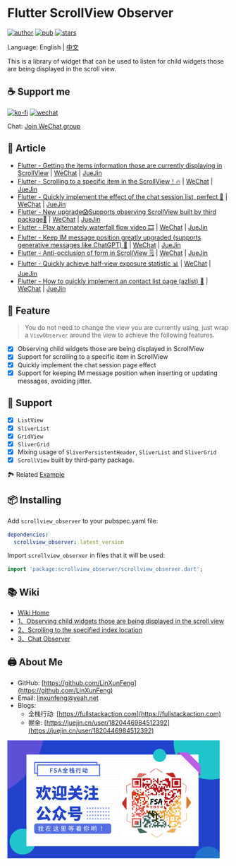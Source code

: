 # Flutter ScrollView Observer

[![author](https://img.shields.io/badge/author-LinXunFeng-blue.svg?style=flat-square&logo=Iconify)](https://github.com/LinXunFeng/) [![pub](https://img.shields.io/pub/v/scrollview_observer?&style=flat-square&label=pub&logo=dart)](https://pub.dev/packages/scrollview_observer) [![stars](https://img.shields.io/github/stars/LinXunFeng/flutter_scrollview_observer?style=flat-square&logo=github)](https://github.com/LinXunFeng/flutter_scrollview_observer)

Language: English | [中文](https://github.com/LinXunFeng/flutter_scrollview_observer/blob/main/README-zh.md)


This is a library of widget that can be used to listen for child widgets those are being displayed in the scroll view.

## ☕ Support me

[![ko-fi](https://ko-fi.com/img/githubbutton_sm.svg)](https://ko-fi.com/T6T4JKVRP) [![wechat](https://img.shields.io/static/v1?label=WeChat&message=WeChat&nbsp;Pay&color=brightgreen&style=for-the-badge&logo=WeChat)](https://cdn.jsdelivr.net/gh/FullStackAction/PicBed@resource20220417121922/image/202303181116760.jpeg)

Chat: [Join WeChat group](https://mp.weixin.qq.com/s/JBbMstn0qW6M71hh-BRKzw)

## 📖 Article

- [Flutter - Getting the items information those are currently displaying in ScrollView](https://medium.com/@linxunfeng/flutter-gets-the-items-information-those-are-currently-displaying-in-scrollview-6cb4f27f2536?source=your_stories_page-------------------------------------) | [WeChat](https://mp.weixin.qq.com/s/cN3qeinBPlo5rtEpoQBVVA) | [JueJin](https://juejin.cn/post/7103058155692621837)
- [Flutter - Scrolling to a specific item in the ScrollView！🔥](https://medium.com/@linxunfeng/flutter-scrolling-to-a-specific-item-in-the-scrollview-b89d3f10eee0) | [WeChat](https://mp.weixin.qq.com/s/fplqfBpXwvx6mEO6vflkww) | [JueJin](https://juejin.cn/post/7129888644290068487)
- [Flutter - Quickly implement the effect of the chat session list, perfect 💯](https://medium.com/@linxunfeng/flutter-quickly-implement-the-effect-of-the-chat-session-list-perfect-68c8acea4568) | [WeChat](https://mp.weixin.qq.com/s/xNiGuSLcJtDAiLoHuGWp6A) | [JueJin](https://juejin.cn/post/7152307272436154405)
- [Flutter - New upgrade😱Supports observing ScrollView built by third package💪](https://medium.com/@linxunfeng/flutter-new-upgrade-supports-observing-scrollview-built-by-third-package-2e5af3d84c64) | [WeChat](https://mp.weixin.qq.com/s/FMXPyT-lX8YOXVmbLCsVUA) | [JueJin](https://juejin.cn/post/7240751116702269477)
- [Flutter - Play alternately waterfall flow video 🎞](https://medium.com/@linxunfeng/flutter-play-alternately-waterfall-flow-video-015279bc8e14) | [WeChat](https://mp.weixin.qq.com/s/miP5CfKtcRhFGr08ot5wOg) | [JueJin](https://juejin.cn/post/7243240589293142077)
- [Flutter - Keep IM message position greatly upgraded (supports generative messages like ChatGPT) 🤖](https://medium.com/@linxunfeng/flutter-keep-im-message-position-greatly-upgraded-supports-generative-messages-like-chatgpt-2b199a7b14e7) | [WeChat](https://mp.weixin.qq.com/s/Y3EN9ZpLb6HLke2vkw0Zwg) | [JueJin](https://juejin.cn/post/7245753944180523067)
- [Flutter - Anti-occlusion of form in ScrollView 🗒](https://medium.com/@linxunfeng/flutter-anti-occlusion-of-form-in-scrollview-ad8bde15e18d) | [WeChat](https://mp.weixin.qq.com/s/iaHyYMjZSPBggLw2yZv8dQ) | [JueJin](https://juejin.cn/spost/7266455050632921107)
- [Flutter - Quickly achieve half-view exposure statistic 📊](https://medium.com/@linxunfeng/flutter-quickly-achieve-half-view-exposure-statistic-097fd4b237ef) | [WeChat](https://mp.weixin.qq.com/s/gNFX4Au4esftgTPXHvB4LQ) | [JueJin](https://juejin.cn/post/7271248528998121512)
- [Flutter - How to quickly implement an contact list page (azlist) 📓](https://medium.com/@linxunfeng/flutter-how-to-quickly-implement-an-contact-list-page-azlist-829bbef12d8f) | [WeChat](https://mp.weixin.qq.com/s/1bmYSvtOYX83DLncvnBjqA) | [JueJin](https://juejin.cn/post/7294884963631497254)

## 🔨 Feature

> You do not need to change the view you are currently using, just wrap a `ViewObserver` around the view to achieve the following features.

- [x] Observing child widgets those are being displayed in ScrollView
- [x] Support for scrolling to a specific item in ScrollView
- [x] Quickly implement the chat session page effect
- [x] Support for keeping IM message position when inserting or updating messages, avoiding jitter.

## 🎀 Support

- [x] `ListView`
- [x] `SliverList`
- [x] `GridView`
- [x] `SliverGrid` 
- [x] Mixing usage of `SliverPersistentHeader`, `SliverList` and `SliverGrid`
- [x] `ScrollView` built by third-party package.

🏞 Related [Example](https://github.com/LinXunFeng/flutter_scrollview_observer/wiki/Example)

## 📦 Installing

Add `scrollview_observer` to your pubspec.yaml file:


```yaml
dependencies:
  scrollview_observer: latest_version
```

Import `scrollview_observer` in files that it will be used:

```dart
import 'package:scrollview_observer/scrollview_observer.dart';
```

## 📚 Wiki

- [Wiki Home](https://github.com/LinXunFeng/flutter_scrollview_observer/wiki)
- [1、Observing child widgets those are being displayed in the scroll view](https://github.com/LinXunFeng/flutter_scrollview_observer/wiki/1%E3%80%81Observing-child-widgets-those-are-being-displayed-in-the-scroll-view)
- [2、Scrolling to the specified index location](https://github.com/LinXunFeng/flutter_scrollview_observer/wiki/2%E3%80%81Scrolling-to-the-specified-index-location)
- [3、Chat Observer](https://github.com/LinXunFeng/flutter_scrollview_observer/wiki/3%E3%80%81Chat-Observer)

## 🖨 About Me

- GitHub: [https://github.com/LinXunFeng](https://github.com/LinXunFeng)
- Email: [linxunfeng@yeah.net](mailto:linxunfeng@yeah.net)
- Blogs: 
  - 全栈行动: [https://fullstackaction.com](https://fullstackaction.com)
  - 掘金: [https://juejin.cn/user/1820446984512392](https://juejin.cn/user/1820446984512392) 

<img height="267.5" width="481.5" src="https://github.com/LinXunFeng/LinXunFeng/raw/master/static/img/FSAQR.png"/>